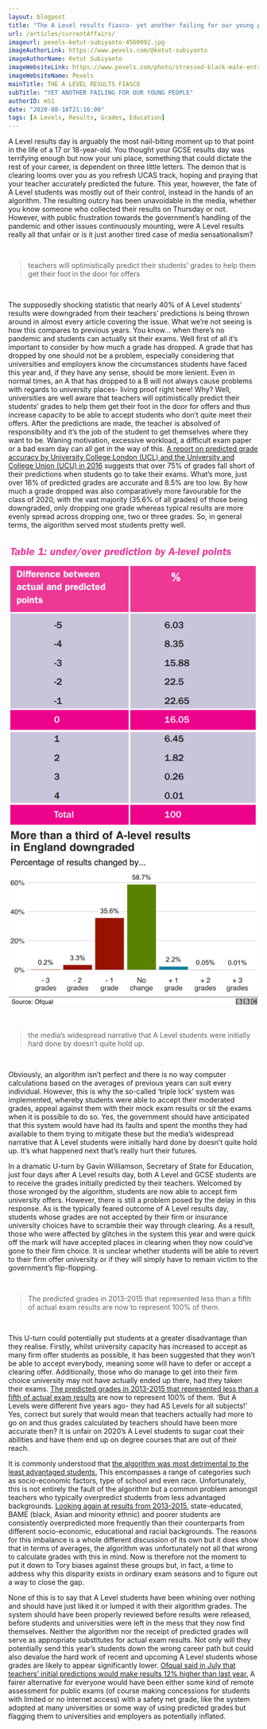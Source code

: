 ```yaml
---
layout: blogpost
title: "The A Level results fiasco- yet another failing for our young people"
url: /articles/currentAffairs/
imageurl: pexels-ketut-subiyanto-4560092.jpg
imageAuthorLink: https://www.pexels.com/@ketut-subiyanto
imageAuthorName: Ketut Subiyanto
imageWebsiteLink: https://www.pexels.com/photo/stressed-black-male-entrepreneur-working-on-laptop-in-park-4560092/
imageWebsiteName: Pexels
mainTitle: THE A LEVEL RESULTS FIASCO
subTitle: "YET ANOTHER FAILING FOR OUR YOUNG PEOPLE"
authorID: mS1
date: "2020-08-18T21:16:00"
tags: [A Levels, Results, Grades, Education]
---
```


A Level results day is arguably the most nail-biting moment up to that point in the life of a 17 or 18-year-old. You thought your GCSE results day was terrifying enough but now your uni place, something that could dictate the rest of your career, is dependent on three little letters. The demon that is clearing looms over you as you refresh UCAS track, hoping and praying that your teacher accurately predicted the future. This year, however, the fate of A Level students was mostly out of their control, instead in the hands of an algorithm. The resulting outcry has been unavoidable in the media, whether you know someone who collected their results on Thursday or not. However, with public frustration towards the government’s handling of the pandemic and other issues continuously mounting, were A Level results really all that unfair or is it just another tired case of media sensationalism?

<br>
<blockquote class="blockquote text-center">
          <p class="mb-0 font-weight-bold font-italic">teachers will optimistically predict their students’ grades to help them get their foot in the door for offers</p>
        </blockquote><br>

The supposedly shocking statistic that nearly 40% of A Level students’ results were downgraded from their teachers’ predictions is being thrown around in almost every article covering the issue. What we’re not seeing is how this compares to previous years. You know… when there’s no pandemic and students can actually sit their exams. Well first of all it’s important to consider by how much a grade has dropped. A grade that has dropped by one should not be a problem, especially considering that universities and employers know the circumstances students have faced this year and, if they have any sense, should be more lenient. Even in normal times, an A that has dropped to a B will not always cause problems with regards to university places- living proof right here! Why? Well, universities are well aware that teachers will optimistically predict their students’ grades to help them get their foot in the door for offers and thus increase capacity to be able to accept students who don’t quite meet their offers. After the predictions are made, the teacher is absolved of responsibility and it’s the job of the student to get themselves where they want to be. Waning motivation, excessive workload, a difficult exam paper or a bad exam day can all get in the way of this. <a href="https://www.ucu.org.uk/media/8409/Predicted-grades-accuracy-and-impact-Dec-16/pdf/Predicted_grades_report_Dec2016.pdf" target="_blank">A report on predicted grade accuracy by University College London (UCL) and the University and College Union (UCU) in 2016</a> suggests that over 75% of grades fall short of their predictions when students go to take their exams. What’s more, just over 16% of predicted grades are accurate and 8.5% are too low. By how much a grade dropped was also comparatively more favourable for the class of 2020, with the vast majority (35.6% of all grades) of those being downgraded, only dropping one grade whereas typical results are more evenly spread across dropping one, two or three grades. So, in general terms, the algorithm served most students pretty well.

<br>
<div class="graphImg">
    <img src="/assets/predictedvsresults.png" class="img-fluid">
    </div>
<div class="graphImg">
    <img src="/assets/2020results.png" class="img-fluid">
    </div>
<br>

<br>
<blockquote class="blockquote text-center">
          <p class="mb-0 font-weight-bold font-italic">the media’s widespread narrative that A Level students were initially hard done by doesn’t quite hold up.</p>
        </blockquote><br>

Obviously, an algorithm isn’t perfect and there is no way computer calculations based on the averages of previous years can suit every individual. However, this is why the so-called ‘triple lock’ system was implemented, whereby students were able to accept their moderated grades, appeal against them with their mock exam results or sit the exams when it is possible to do so. Yes, the government should have anticipated that this system would have had its faults and spent the months they had available to them trying to mitigate these but the media’s widespread narrative that A Level students were initially hard done by doesn’t quite hold up. It’s what happened next that’s really hurt their futures.

In a dramatic U-turn by Gavin Williamson, Secretary of State for Education, just four days after A Level results day, both A Level and GCSE students are to receive the grades initially predicted by their teachers. Welcomed by those wronged by the algorithm, students are now able to accept firm university offers. However, there is still a problem posed by the delay in this response. As is the typically feared outcome of A Level results day, students whose grades are not accepted by their firm or insurance university choices have to scramble their way through clearing. As a result, those who were affected by glitches in the system this year and were quick off the mark will have accepted places in clearing when they now could’ve gone to their firm choice. It is unclear whether students will be able to revert to their firm offer university or if they will simply have to remain victim to the government’s flip-flopping.

<br>
<blockquote class="blockquote text-center">
          <p class="mb-0 font-weight-bold font-italic">The predicted grades in 2013-2015 that represented less than a fifth of actual exam results are now to represent 100% of them.</p>
        </blockquote><br>

This U-turn could potentially put students at a greater disadvantage than they realise. Firstly, whilst university capacity has increased to accept as many firm offer students as possible, it has been suggested that they won’t be able to accept everybody, meaning some will have to defer or accept a clearing offer. Additionally, those who do manage to get into their firm choice university may not have actually ended up there, had they taken their exams. <a href="https://www.ucu.org.uk/media/8409/Predicted-grades-accuracy-and-impact-Dec-16/pdf/Predicted_grades_report_Dec2016.pdf" target="_blank">The predicted grades in 2013-2015 that represented less than a fifth of actual exam results</a> are now to represent 100% of them. ‘But A Levels were different five years ago- they had AS Levels for all subjects!’ Yes, correct but surely that would mean that teachers actually had more to go on and thus grades calculated by teachers should have been more accurate then? It is unfair on 2020’s A Level students to sugar coat their abilities and have them end up on degree courses that are out of their reach.

It is commonly understood that <a href="https://www.theguardian.com/education/2020/aug/13/england-a-level-downgrades-hit-pupils-from-disadvantaged-areas-hardest" target="_blank">the algorithm was most detrimental to the least advantaged students.</a> This encompasses a range of categories such as socio-economic factors, type of school and even race. Unfortunately, this is not entirely the fault of the algorithm but a common problem amongst teachers who typically overpredict students from less advantaged backgrounds. <a href="https://www.ucu.org.uk/media/8409/Predicted-grades-accuracy-and-impact-Dec-16/pdf/Predicted_grades_report_Dec2016.pdf" target="_blank">Looking again at results from 2013-2015,</a> state-educated, BAME (black, Asian and minority ethnic) and poorer students are consistently overpredicted more frequently than their counterparts from different socio-economic, educational and racial backgrounds. The reasons for this imbalance is a whole different discussion of its own but it does show that in terms of averages, the algorithm was unfortunately not all that wrong to calculate grades with this in mind. Now is therefore not the moment to put it down to Tory biases against these groups but, in fact, a time to address why this disparity exists in ordinary exam seasons and to figure out a way to close the gap.

None of this is to say that A Level students have been whining over nothing and should have just liked it or lumped it with their algorithm grades. The system should have been properly reviewed before results were released, before students and universities were left in the mess that they now find themselves. Neither the algorithm nor the receipt of predicted grades will serve as appropriate substitutes for actual exam results. Not only will they potentially send this year’s students down the wrong career path but could also devalue the hard work of recent and upcoming A Level students whose grades are likely to appear significantly lower. <a href="https://www.bbc.co.uk/news/education-53492283" target="_blank">Ofqual said in July that teachers’ initial predictions would make results 12% higher than last year.</a> A fairer alternative for everyone would have been either some kind of remote assessment for public exams (of course making concessions for students with limited or no internet access) with a safety net grade, like the system adopted at many universities or some way of using predicted grades but flagging them to universities and employers as potentially inflated.
